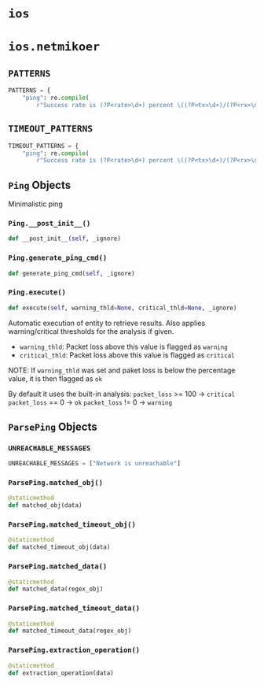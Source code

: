 # `ios`


# `ios.netmikoer`


## `PATTERNS`

```python
PATTERNS = {
    "ping": re.compile(
        r"Success rate is (?P<rate>\d+) percent \((?P<tx>\d+)/(?P<rx>\d+)\ ...
```


## `TIMEOUT_PATTERNS`

```python
TIMEOUT_PATTERNS = {
    "ping": re.compile(
        r"Success rate is (?P<rate>\d+) percent \((?P<tx>\d+)/(?P<rx>\d+)\ ...
```


## `Ping` Objects

Minimalistic ping

### `Ping.__post_init__()`

```python
def __post_init__(self, _ignore)
```


### `Ping.generate_ping_cmd()`

```python
def generate_ping_cmd(self, _ignore)
```


### `Ping.execute()`

```python
def execute(self, warning_thld=None, critical_thld=None, _ignore)
```

Automatic execution of entity to retrieve results. Also applies warning/critical
thresholds for the analysis if given.

- `warning_thld`: Packet loss above this value is flagged as `warning`
- `critical_thld`: Packet loss above this value is flagged as `critical`

NOTE: If `warning_thld` was set and paket loss is below the percentage value,
it is then flagged as `ok`

By default it uses the built-in analysis:
`packet_loss` >= 100 -> `critical`
`packet_loss` == 0   -> `ok`
`packet_loss` != 0   -> `warning`

## `ParsePing` Objects


### `UNREACHABLE_MESSAGES`

```python
UNREACHABLE_MESSAGES = ["Network is unreachable"]
```


### `ParsePing.matched_obj()`

```python
@staticmethod
def matched_obj(data)
```


### `ParsePing.matched_timeout_obj()`

```python
@staticmethod
def matched_timeout_obj(data)
```


### `ParsePing.matched_data()`

```python
@staticmethod
def matched_data(regex_obj)
```


### `ParsePing.matched_timeout_data()`

```python
@staticmethod
def matched_timeout_data(regex_obj)
```


### `ParsePing.extraction_operation()`

```python
@staticmethod
def extraction_operation(data)
```


